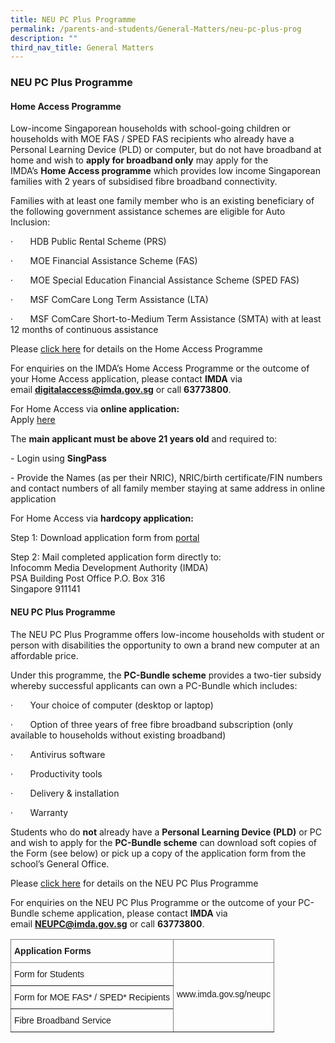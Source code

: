 ```yaml
---
title: NEU PC Plus Programme
permalink: /parents-and-students/General-Matters/neu-pc-plus-prog
description: ""
third_nav_title: General Matters
---
```

### NEU PC Plus Programme

#### Home Access Programme
Low-income Singaporean households with school-going children or households with MOE FAS / SPED FAS recipients who already have a Personal Learning Device (PLD) or computer, but do not have broadband at home and wish to **apply for broadband only** may apply for the IMDA’s **Home Access programme** which provides low income Singaporean families with 2 years of subsidised fibre broadband connectivity.

Families with at least one family member who is an existing beneficiary of the following government assistance schemes are eligible for Auto Inclusion:

·       HDB Public Rental Scheme (PRS)

·       MOE Financial Assistance Scheme (FAS)

·       MOE Special Education Financial Assistance Scheme (SPED FAS)

·       MSF ComCare Long Term Assistance (LTA)

·       MSF ComCare Short-to-Medium Term Assistance (SMTA) with at least 12 months of continuous assistance

Please [click here](https://www.imda.gov.sg/programme-listing/home-access) for details on the Home Access Programme

For enquiries on the IMDA’s Home Access Programme or the outcome of your Home Access application, please contact **IMDA** via email **digitalaccess@imda.gov.sg** or call **63773800**.

For Home Access via **online application:**
<br>Apply [here](https://eservice.imda.gov.sg/das/homepage)

The **main applicant must be above 21 years old** and required to:  

\- Login using **SingPass**

\- Provide the Names (as per their NRIC), NRIC/birth certificate/FIN numbers and contact numbers of all family member staying at same address in online application

  

For Home Access via **hardcopy application:**

Step 1: Download application form from [portal](https://eservice.imda.gov.sg/das/homepage)

Step 2: Mail completed application form directly to: <br>
Infocomm Media Development Authority (IMDA) <br>
PSA Building Post Office P.O. Box 316 <br>
Singapore 911141

#### NEU PC Plus Programme
The NEU PC Plus Programme offers low-income households with student or person with disabilities the opportunity to own a brand new computer at an affordable price. 

  

Under this programme, the **PC-Bundle scheme** provides a two-tier subsidy whereby successful applicants can own a PC-Bundle which includes:

·       Your choice of computer (desktop or laptop)

·       Option of three years of free fibre broadband subscription (only available to households without existing broadband)

·       Antivirus software

·       Productivity tools

·       Delivery & installation

·       Warranty

Students who do **not** already have a **Personal Learning Device (PLD)** or PC and wish to apply for the **PC-Bundle scheme** can download soft copies of the Form (see below) or pick up a copy of the application form from the school’s General Office. 

  
Please [click here](https://www.imda.gov.sg/neupc) for details on the NEU PC Plus Programme


For enquiries on the NEU PC Plus Programme or the outcome of your PC-Bundle scheme application, please contact **IMDA** via email **NEUPC@imda.gov.sg** or call **63773800**.

<style type="text/css">
.tg  {border-collapse:collapse;border-spacing:0;}
.tg td{border-color:black;border-style:solid;border-width:1px;font-family:Arial, sans-serif;font-size:14px;
  overflow:hidden;padding:10px 5px;word-break:normal;}
.tg th{border-color:black;border-style:solid;border-width:1px;font-family:Arial, sans-serif;font-size:14px;
  font-weight:normal;overflow:hidden;padding:10px 5px;word-break:normal;}
.tg .tg-c3ow{border-color:inherit;text-align:center;vertical-align:top}
.tg .tg-0pky{border-color:inherit;text-align:left;vertical-align:top}
</style>
<table class="tg">
<thead>
  <tr>
    <th class="tg-0pky"><span style="font-weight:bold">Application Forms</span></th>
    <th class="tg-0pky"> </th>
  </tr>
</thead>
<tbody>
  <tr>
    <td class="tg-0pky">Form for Students</td>
    <td class="tg-c3ow" rowspan="3"><br><br>www.imda.gov.sg/neupc<br></td>
  </tr>
  <tr>
    <td class="tg-0pky">Form for MOE FAS* / SPED* Recipients</td>
  </tr>
  <tr>
    <td class="tg-0pky">Fibre Broadband Service</td>
  </tr>
</tbody>
</table>